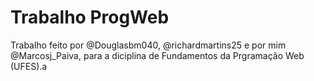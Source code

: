 # Trabalho ProgWeb

Trabalho feito por @Douglasbm040, @richardmartins25 e por mim @Marcosj_Paiva, para a diciplina de Fundamentos da Prgramação Web (UFES).a

